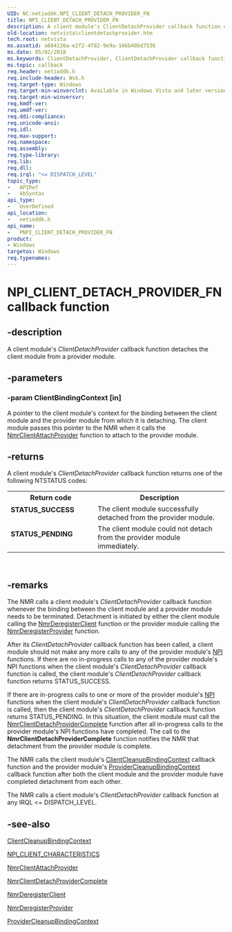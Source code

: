 ```yaml
---
UID: NC:netioddk.NPI_CLIENT_DETACH_PROVIDER_FN
title: NPI_CLIENT_DETACH_PROVIDER_FN
description: A client module's ClientDetachProvider callback function detaches the client module from a provider module.
old-location: netvista\clientdetachprovider.htm
tech.root: netvista
ms.assetid: a684136a-e2f2-4f82-9e9a-166b40bd7536
ms.date: 05/02/2018
ms.keywords: ClientDetachProvider, ClientDetachProvider callback function [Network Drivers Starting with Windows Vista], NPI_CLIENT_DETACH_PROVIDER_FN, NPI_CLIENT_DETACH_PROVIDER_FN callback, PNPI_CLIENT_DETACH_PROVIDER_FN, PNPI_CLIENT_DETACH_PROVIDER_FN callback function [Network Drivers Starting with Windows Vista], netioddk/ClientDetachProvider, netvista.clientdetachprovider, nmrref_5197d4f5-2cd0-4134-bccb-b509853718cd.xml
ms.topic: callback
req.header: netioddk.h
req.include-header: Wsk.h
req.target-type: Windows
req.target-min-winverclnt: Available in Windows Vista and later versions of the Windows operating   systems.
req.target-min-winversvr: 
req.kmdf-ver: 
req.umdf-ver: 
req.ddi-compliance: 
req.unicode-ansi: 
req.idl: 
req.max-support: 
req.namespace: 
req.assembly: 
req.type-library: 
req.lib: 
req.dll: 
req.irql: "<= DISPATCH_LEVEL"
topic_type:
-	APIRef
-	kbSyntax
api_type:
-	UserDefined
api_location:
-	netioddk.h
api_name:
-	PNPI_CLIENT_DETACH_PROVIDER_FN
product:
- Windows
targetos: Windows
req.typenames: 
---
```


# NPI_CLIENT_DETACH_PROVIDER_FN callback function


## -description


A client module's 
  <i>ClientDetachProvider</i> callback function detaches the client module from a provider module.


## -parameters




### -param ClientBindingContext [in]

A pointer to the client module's context for the binding between the client module and the
     provider module from which it is detaching. The client module passes this pointer to the NMR when it
     calls the 
     <a href="https://msdn.microsoft.com/library/windows/hardware/ff568770">NmrClientAttachProvider</a> function
     to attach to the provider module.


## -returns



A client module's 
     <i>ClientDetachProvider</i> callback function returns one of the following NTSTATUS codes:

<table>
<tr>
<th>Return code</th>
<th>Description</th>
</tr>
<tr>
<td width="40%">
<dl>
<dt><b>STATUS_SUCCESS</b></dt>
</dl>
</td>
<td width="60%">
The client module successfully detached from the provider module.

</td>
</tr>
<tr>
<td width="40%">
<dl>
<dt><b>STATUS_PENDING</b></dt>
</dl>
</td>
<td width="60%">
The client module could not detach from the provider module immediately.

</td>
</tr>
</table>
 




## -remarks



The NMR calls a client module's 
    <i>ClientDetachProvider</i> callback function whenever the binding between the client module and a
    provider module needs to be terminated. Detachment is initiated by either the client module calling the 
    <a href="https://msdn.microsoft.com/library/windows/hardware/ff568774">NmrDeregisterClient</a> function or the
    provider module calling the 
    <a href="https://msdn.microsoft.com/library/windows/hardware/ff568778">NmrDeregisterProvider</a> function.

After its 
    <i>ClientDetachProvider</i> callback function has been called, a client module should not make any more
    calls to any of the provider module's 
    <a href="https://docs.microsoft.com/windows-hardware/drivers/network/network-programming-interface">NPI</a> functions. If there are no
    in-progress calls to any of the provider module's 
    NPI functions when the client
    module's 
    <i>ClientDetachProvider</i> callback function is called, the client module's 
    <i>ClientDetachProvider</i> callback function returns STATUS_SUCCESS.

If there are in-progress calls to one or more of the provider module's 
    <a href="https://docs.microsoft.com/windows-hardware/drivers/network/network-programming-interface">NPI</a> functions when the client
    module's 
    <i>ClientDetachProvider</i> callback function is called, then the client module's 
    <i>ClientDetachProvider</i> callback function returns STATUS_PENDING. In this situation, the client module
    must call the 
    <a href="https://msdn.microsoft.com/e54864de-9558-44b1-9c5a-0f2ecc6516b1">
    NmrClientDetachProviderComplete</a> function after all in-progress calls to the provider module's 
    NPI functions have completed. The
    call to the 
    <b>
    NmrClientDetachProviderComplete</b> function notifies the NMR that detachment from the provider module
    is complete.

The NMR calls the client module's 
    <a href="https://msdn.microsoft.com/eebffed4-a2e0-4743-871b-f50f0cdda30d">
    ClientCleanupBindingContext</a> callback function and the provider module's 
    <a href="https://msdn.microsoft.com/0af476f6-0113-4aeb-b7d6-8e0e64a89bd0">
    ProviderCleanupBindingContext</a> callback function after both the client module and the provider
    module have completed detachment from each other.

The NMR calls a client module's 
    <i>ClientDetachProvider</i> callback function at any IRQL &lt;= DISPATCH_LEVEL.




## -see-also




<a href="https://msdn.microsoft.com/eebffed4-a2e0-4743-871b-f50f0cdda30d">ClientCleanupBindingContext</a>



<a href="https://msdn.microsoft.com/library/windows/hardware/ff568812">NPI_CLIENT_CHARACTERISTICS</a>



<a href="https://msdn.microsoft.com/library/windows/hardware/ff568770">NmrClientAttachProvider</a>



<a href="https://msdn.microsoft.com/e54864de-9558-44b1-9c5a-0f2ecc6516b1">
   NmrClientDetachProviderComplete</a>



<a href="https://msdn.microsoft.com/library/windows/hardware/ff568774">NmrDeregisterClient</a>



<a href="https://msdn.microsoft.com/library/windows/hardware/ff568778">NmrDeregisterProvider</a>



<a href="https://msdn.microsoft.com/0af476f6-0113-4aeb-b7d6-8e0e64a89bd0">
   ProviderCleanupBindingContext</a>
 

 

